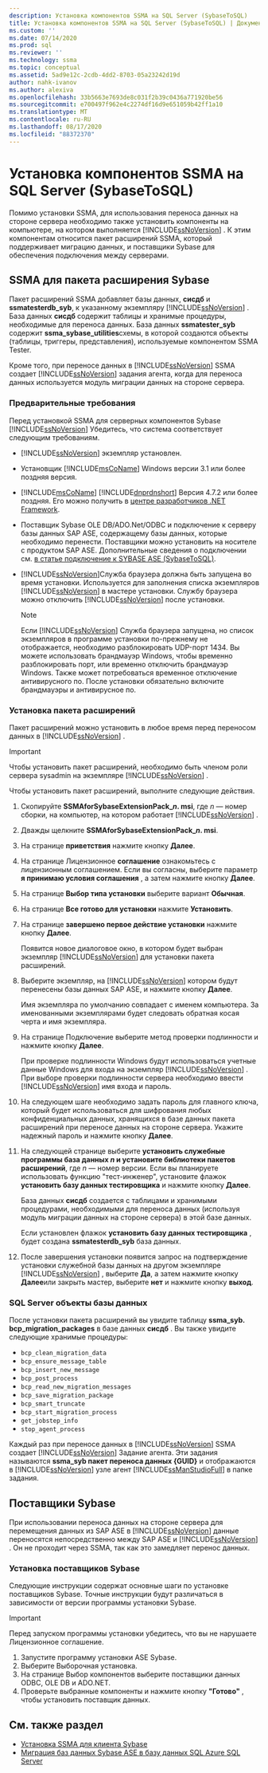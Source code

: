 ```yaml
---
description: Установка компонентов SSMA на SQL Server (SybaseToSQL)
title: Установка компонентов SSMA на SQL Server (SybaseToSQL) | Документация Майкрософт
ms.custom: ''
ms.date: 07/14/2020
ms.prod: sql
ms.reviewer: ''
ms.technology: ssma
ms.topic: conceptual
ms.assetid: 5ad9e12c-2cdb-4dd2-8703-05a23242d19d
author: nahk-ivanov
ms.author: alexiva
ms.openlocfilehash: 33b5663e7693de8c031f2b39c0436a771920be56
ms.sourcegitcommit: e700497f962e4c2274df16d9e651059b42ff1a10
ms.translationtype: MT
ms.contentlocale: ru-RU
ms.lasthandoff: 08/17/2020
ms.locfileid: "88372370"
---
```

# <a name="installing-ssma-components-on-sql-server-sybasetosql"></a>Установка компонентов SSMA на SQL Server (SybaseToSQL)

Помимо установки SSMA, для использования переноса данных на стороне сервера необходимо также установить компоненты на компьютере, на котором выполняется [!INCLUDE[ssNoVersion](../../includes/ssnoversion-md.md)] . К этим компонентам относится пакет расширений SSMA, который поддерживает миграцию данных, и поставщики Sybase для обеспечения подключения между серверами.

## <a name="ssma-for-sybase-extension-pack"></a>SSMA для пакета расширения Sybase

Пакет расширений SSMA добавляет базы данных, **сисдб** и **ssmatesterdb_syb**, к указанному экземпляру [!INCLUDE[ssNoVersion](../../includes/ssnoversion-md.md)] . База данных **сисдб** содержит таблицы и хранимые процедуры, необходимые для переноса данных. База данных **ssmatester_syb** содержит **ssma_sybase_utilities**схемы, в которой создаются объекты (таблицы, триггеры, представления), используемые компонентом SSMA Tester.

Кроме того, при переносе данных в [!INCLUDE[ssNoVersion](../../includes/ssnoversion-md.md)] SSMA создает [!INCLUDE[ssNoVersion](../../includes/ssnoversion-md.md)] задания агента, когда для переноса данных используется модуль миграции данных на стороне сервера.

### <a name="prerequisites"></a>Предварительные требования

Перед установкой SSMA для серверных компонентов Sybase [!INCLUDE[ssNoVersion](../../includes/ssnoversion-md.md)] Убедитесь, что система соответствует следующим требованиям.

- [!INCLUDE[ssNoVersion](../../includes/ssnoversion-md.md)] экземпляр установлен.
- Установщик [!INCLUDE[msCoName](../../includes/msconame_md.md)] Windows версии 3.1 или более поздняя версия.
- [!INCLUDE[msCoName](../../includes/msconame_md.md)] [!INCLUDE[dnprdnshort](../../includes/dnprdnshort_md.md)] Версия 4.7.2 или более поздняя. Его можно получить в [центре разработчиков .NET Framework](https://go.microsoft.com/fwlink/?LinkId=48882).
- Поставщик Sybase OLE DB/ADO.Net/ODBC и подключение к серверу базы данных SAP ASE, содержащему базы данных, которые необходимо перенести. Поставщики можно установить на носителе с продуктом SAP ASE. Дополнительные сведения о подключении см. [в статье подключение к SYBASE ASE &#40;SybaseToSQL&#41;](../../ssma/sybase/connecting-to-sybase-ase-sybasetosql.md).
- [!INCLUDE[ssNoVersion](../../includes/ssnoversion-md.md)]Служба браузера должна быть запущена во время установки. Используется для заполнения списка экземпляров [!INCLUDE[ssNoVersion](../../includes/ssnoversion-md.md)] в мастере установки. Службу браузера можно отключить [!INCLUDE[ssNoVersion](../../includes/ssnoversion-md.md)] после установки.

  > [!NOTE]
  > Если [!INCLUDE[ssNoVersion](../../includes/ssnoversion-md.md)] Служба браузера запущена, но список экземпляров в программе установки по-прежнему не отображается, необходимо разблокировать UDP-порт 1434. Вы можете использовать брандмауэр Windows, чтобы временно разблокировать порт, или временно отключить брандмауэр Windows. Также может потребоваться временное отключение антивирусного по. После установки обязательно включите брандмауэры и антивирусное по.

### <a name="installing-the-extension-pack"></a>Установка пакета расширений

Пакет расширений можно установить в любое время перед переносом данных в [!INCLUDE[ssNoVersion](../../includes/ssnoversion-md.md)] .

> [!IMPORTANT]
> Чтобы установить пакет расширений, необходимо быть членом роли сервера sysadmin на экземпляре [!INCLUDE[ssNoVersion](../../includes/ssnoversion-md.md)] .

Чтобы установить пакет расширений, выполните следующие действия.

1. Скопируйте **SSMAforSybaseExtensionPack_*n*. msi**, где *n* — номер сборки, на компьютер, на котором работает [!INCLUDE[ssNoVersion](../../includes/ssnoversion-md.md)] .
2. Дважды щелкните **SSMAforSybaseExtensionPack_*n*. msi**.
3. На странице **приветствия** нажмите кнопку **Далее**.
4. На странице Лицензионное **соглашение** ознакомьтесь с лицензионным соглашением. Если вы согласны, выберите параметр **я принимаю условия соглашения** , а затем нажмите кнопку **Далее**.
5. На странице **Выбор типа установки** выберите вариант **Обычная**.
6. На странице **Все готово для установки** нажмите **Установить**.
7. На странице **завершено первое действие установки** нажмите кнопку **Далее**.

   Появится новое диалоговое окно, в котором будет выбран экземпляр [!INCLUDE[ssNoVersion](../../includes/ssnoversion-md.md)] для установки пакета расширений.

8. Выберите экземпляр, на [!INCLUDE[ssNoVersion](../../includes/ssnoversion-md.md)] котором будут перенесены базы данных SAP ASE, и нажмите кнопку **Далее**.

   Имя экземпляра по умолчанию совпадает с именем компьютера. За именованными экземплярами будет следовать обратная косая черта и имя экземпляра.

9. На странице Подключение выберите метод проверки подлинности и нажмите кнопку **Далее**.

   При проверке подлинности Windows будут использоваться учетные данные Windows для входа на экземпляр [!INCLUDE[ssNoVersion](../../includes/ssnoversion-md.md)] . При выборе проверки подлинности сервера необходимо ввести [!INCLUDE[ssNoVersion](../../includes/ssnoversion-md.md)] имя входа и пароль.

10. На следующем шаге необходимо задать пароль для главного ключа, который будет использоваться для шифрования любых конфиденциальных данных, хранящихся в базе данных пакета расширений при переносе данных на стороне сервера. Укажите надежный пароль и нажмите кнопку **Далее**.

11. На следующей странице выберите **установить служебные программы база данных *n* и установите библиотеки пакетов расширений**, где *n* — номер версии. Если вы планируете использовать функцию "тест-инженер", установите флажок **установить базу данных тестировщика** и нажмите кнопку **Далее**.

    База данных **сисдб** создается с таблицами и хранимыми процедурами, необходимыми для переноса данных (используя модуль миграции данных на стороне сервера) в этой базе данных.

    Если установлен флажок **установить базу данных тестировщика** , будет создана **ssmatesterdb_syb** база данных.

12. После завершения установки появится запрос на подтверждение установки служебной базы данных на другом экземпляре [!INCLUDE[ssNoVersion](../../includes/ssnoversion-md.md)] , выберите **Да**, а затем нажмите кнопку **Далее**или закрыть мастер, выберите **нет** и нажмите кнопку **выход**.

### <a name="sql-server-database-objects"></a>SQL Server объекты базы данных

После установки пакета расширений вы увидите таблицу **ssma_syb. bcp_migration_packages** в базе данных **сисдб** . Вы также увидите следующие хранимые процедуры:

- `bcp_clean_migration_data`
- `bcp_ensure_message_table`
- `bcp_insert_new_message`
- `bcp_post_process`
- `bcp_read_new_migration_messages`
- `bcp_save_migration_package`
- `bcp_smart_truncate`
- `bcp_start_migration_process`
- `get_jobstep_info`
- `stop_agent_process`

Каждый раз при переносе данных в [!INCLUDE[ssNoVersion](../../includes/ssnoversion-md.md)] SSMA создает [!INCLUDE[ssNoVersion](../../includes/ssnoversion-md.md)] Задание агента. Эти задания называются **ssma_syb пакет переноса данных {GUID}** и отображаются в [!INCLUDE[ssNoVersion](../../includes/ssnoversion-md.md)] узле агент [!INCLUDE[ssManStudioFull](../../includes/ssmanstudiofull-md.md)] в папке задания.  

## <a name="sybase-providers"></a>Поставщики Sybase

При использовании переноса данных на стороне сервера для перемещения данных из SAP ASE в [!INCLUDE[ssNoVersion](../../includes/ssnoversion-md.md)] данные переносятся непосредственно между SAP ASE и [!INCLUDE[ssNoVersion](../../includes/ssnoversion-md.md)] . Он не проходит через SSMA, так как это замедляет перенос данных.

### <a name="installing-the-sybase-providers"></a>Установка поставщиков Sybase

Следующие инструкции содержат основные шаги по установке поставщиков Sybase. Точные инструкции будут различаться в зависимости от версии программы установки Sybase.

> [!IMPORTANT]
> Перед запуском программы установки убедитесь, что вы не нарушаете Лицензионное соглашение.

1. Запустите программу установки ASE Sybase.
2. Выберите Выборочная установка.
3. На странице Выбор компонентов выберите поставщики данных ODBC, OLE DB и ADO.NET.
4. Проверьте выбранные компоненты и нажмите кнопку **"Готово"** , чтобы установить поставщик данных.

## <a name="see-also"></a>См. также раздел

- [Установка SSMA для клиента Sybase](../../ssma/sybase/installing-ssma-for-sybase-client-sybasetosql.md)
- [Миграция баз данных Sybase ASE в базу данных SQL Azure SQL Server](../../ssma/sybase/migrating-sybase-ase-databases-to-sql-server-azure-sql-db-sybasetosql.md)
